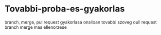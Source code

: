 # Tovabbi-proba-es-gyakorlas
branch, merge, pul request gyakorlasa onalloan tovabbi szoveg
oull request
branch
merge
mas ellenorzese

